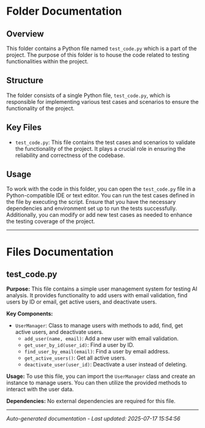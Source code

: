 # Folder Documentation

## Overview
This folder contains a Python file named `test_code.py` which is a part of the project. The purpose of this folder is to house the code related to testing functionalities within the project.

## Structure
The folder consists of a single Python file, `test_code.py`, which is responsible for implementing various test cases and scenarios to ensure the functionality of the project.

## Key Files
- `test_code.py`: This file contains the test cases and scenarios to validate the functionality of the project. It plays a crucial role in ensuring the reliability and correctness of the codebase.

## Usage
To work with the code in this folder, you can open the `test_code.py` file in a Python-compatible IDE or text editor. You can run the test cases defined in the file by executing the script. Ensure that you have the necessary dependencies and environment set up to run the tests successfully. Additionally, you can modify or add new test cases as needed to enhance the testing coverage of the project.

---

# Files Documentation

## test_code.py

**Purpose:** This file contains a simple user management system for testing AI analysis. It provides functionality to add users with email validation, find users by ID or email, get active users, and deactivate users.

**Key Components:**
- `UserManager`: Class to manage users with methods to add, find, get active users, and deactivate users.
  - `add_user(name, email)`: Add a new user with email validation.
  - `get_user_by_id(user_id)`: Find a user by ID.
  - `find_user_by_email(email)`: Find a user by email address.
  - `get_active_users()`: Get all active users.
  - `deactivate_user(user_id)`: Deactivate a user instead of deleting.

**Usage:** To use this file, you can import the `UserManager` class and create an instance to manage users. You can then utilize the provided methods to interact with the user data.

**Dependencies:** No external dependencies are required for this file.

---
*Auto-generated documentation - Last updated: 2025-07-17 15:54:56*
